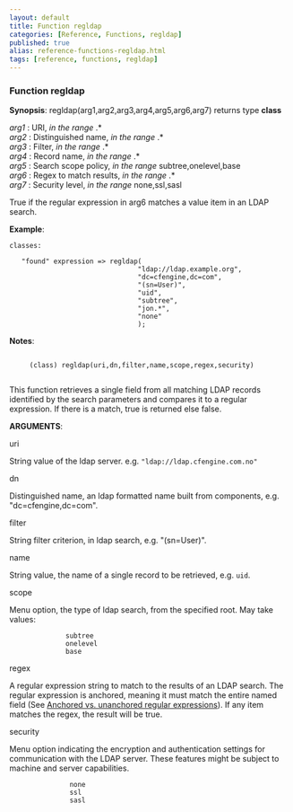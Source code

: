 ```yaml
---
layout: default
title: Function regldap
categories: [Reference, Functions, regldap]
published: true
alias: reference-functions-regldap.html
tags: [reference, functions, regldap]
---
```


### Function regldap

**Synopsis**: regldap(arg1,arg2,arg3,arg4,arg5,arg6,arg7) returns type
**class**

  
 *arg1* : URI, *in the range* .\*   
 *arg2* : Distinguished name, *in the range* .\*   
 *arg3* : Filter, *in the range* .\*   
 *arg4* : Record name, *in the range* .\*   
 *arg5* : Search scope policy, *in the range* subtree,onelevel,base   
 *arg6* : Regex to match results, *in the range* .\*   
 *arg7* : Security level, *in the range* none,ssl,sasl   

True if the regular expression in arg6 matches a value item in an LDAP
search.

**Example**:  
   

```cf3
classes:

   "found" expression => regldap(
                                "ldap://ldap.example.org",
                                "dc=cfengine,dc=com",
                                "(sn=User)",
                                "uid",
                                "subtree",
                                "jon.*",
                                "none"
                                );
```

**Notes**:  
   

```cf3
     
     (class) regldap(uri,dn,filter,name,scope,regex,security)
     
```

This function retrieves a single field from all matching LDAP records
identified by the search parameters and compares it to a regular
expression. If there is a match, true is returned else false.

**ARGUMENTS**:

uri

String value of the ldap server. e.g. `"ldap://ldap.cfengine.com.no"`   

dn

Distinguished name, an ldap formatted name built from components, e.g.
"dc=cfengine,dc=com".   

filter

String filter criterion, in ldap search, e.g. "(sn=User)".   

name

String value, the name of a single record to be retrieved, e.g. `uid`.
  

scope

Menu option, the type of ldap search, from the specified root. May take
values:

```cf3
              subtree
              onelevel
              base
```

  

regex

A regular expression string to match to the results of an LDAP search.
The regular expression is anchored, meaning it must match the entire
named field (See [Anchored vs. unanchored regular
expressions](#Anchored-vs_002e-unanchored-regular-expressions)). If any
item matches the regex, the result will be true.   

security

Menu option indicating the encryption and authentication settings for
communication with the LDAP server. These features might be subject to
machine and server capabilities.

```cf3
               none
               ssl
               sasl
```
